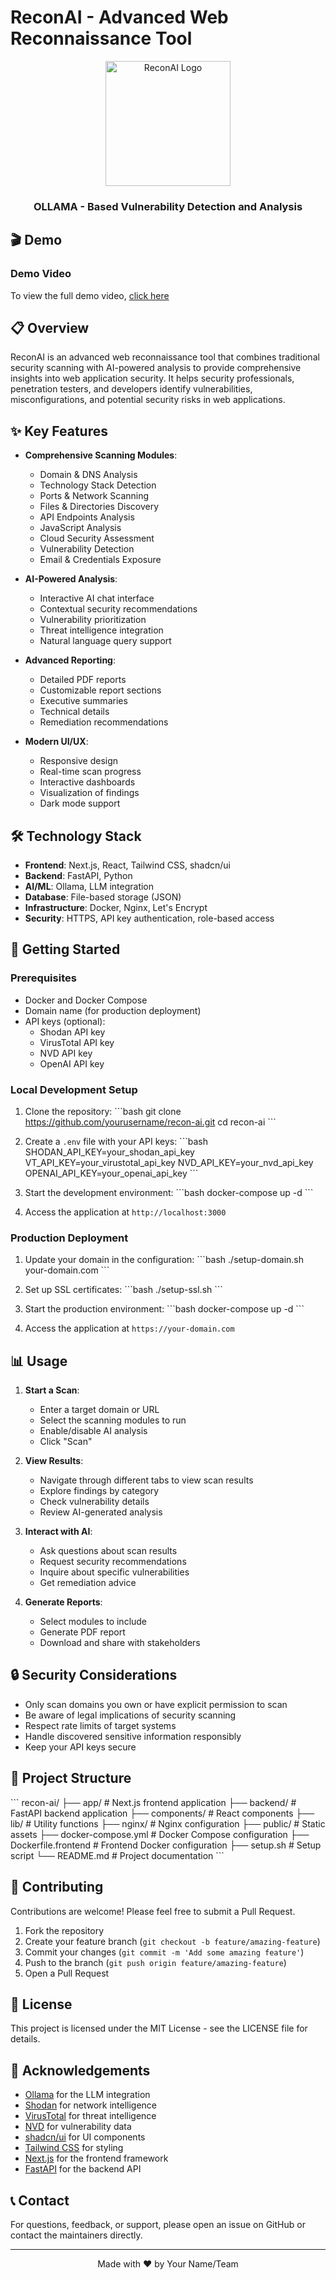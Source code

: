 # ReconAI - Advanced Web Reconnaissance Tool

<div align="center">
  <img src="public/images/recon-ai-logo.png" alt="ReconAI Logo" width="200"/>
  <h3>OLLAMA - Based Vulnerability Detection and Analysis</h3>
</div>

## 🎬 Demo

### Demo Video
To view the full demo video, [click here](https://youtu.be/wG8XAazgHD8)

## 📋 Overview

ReconAI is an advanced web reconnaissance tool that combines traditional security scanning with AI-powered analysis to provide comprehensive insights into web application security. It helps security professionals, penetration testers, and developers identify vulnerabilities, misconfigurations, and potential security risks in web applications.

## ✨ Key Features

- **Comprehensive Scanning Modules**:
  - Domain & DNS Analysis
  - Technology Stack Detection
  - Ports & Network Scanning
  - Files & Directories Discovery
  - API Endpoints Analysis
  - JavaScript Analysis
  - Cloud Security Assessment
  - Vulnerability Detection
  - Email & Credentials Exposure

- **AI-Powered Analysis**:
  - Interactive AI chat interface
  - Contextual security recommendations
  - Vulnerability prioritization
  - Threat intelligence integration
  - Natural language query support

- **Advanced Reporting**:
  - Detailed PDF reports
  - Customizable report sections
  - Executive summaries
  - Technical details
  - Remediation recommendations

- **Modern UI/UX**:
  - Responsive design
  - Real-time scan progress
  - Interactive dashboards
  - Visualization of findings
  - Dark mode support

## 🛠️ Technology Stack

- **Frontend**: Next.js, React, Tailwind CSS, shadcn/ui
- **Backend**: FastAPI, Python
- **AI/ML**: Ollama, LLM integration
- **Database**: File-based storage (JSON)
- **Infrastructure**: Docker, Nginx, Let's Encrypt
- **Security**: HTTPS, API key authentication, role-based access

## 🚀 Getting Started

### Prerequisites

- Docker and Docker Compose
- Domain name (for production deployment)
- API keys (optional):
  - Shodan API key
  - VirusTotal API key
  - NVD API key
  - OpenAI API key

### Local Development Setup

1. Clone the repository:
   \`\`\`bash
   git clone https://github.com/yourusername/recon-ai.git
   cd recon-ai
   \`\`\`

2. Create a `.env` file with your API keys:
   \`\`\`bash
   SHODAN_API_KEY=your_shodan_api_key
   VT_API_KEY=your_virustotal_api_key
   NVD_API_KEY=your_nvd_api_key
   OPENAI_API_KEY=your_openai_api_key
   \`\`\`

3. Start the development environment:
   \`\`\`bash
   docker-compose up -d
   \`\`\`

4. Access the application at `http://localhost:3000`

### Production Deployment

1. Update your domain in the configuration:
   \`\`\`bash
   ./setup-domain.sh your-domain.com
   \`\`\`

2. Set up SSL certificates:
   \`\`\`bash
   ./setup-ssl.sh
   \`\`\`

3. Start the production environment:
   \`\`\`bash
   docker-compose up -d
   \`\`\`

4. Access the application at `https://your-domain.com`

## 📊 Usage

1. **Start a Scan**:
   - Enter a target domain or URL
   - Select the scanning modules to run
   - Enable/disable AI analysis
   - Click "Scan"

2. **View Results**:
   - Navigate through different tabs to view scan results
   - Explore findings by category
   - Check vulnerability details
   - Review AI-generated analysis

3. **Interact with AI**:
   - Ask questions about scan results
   - Request security recommendations
   - Inquire about specific vulnerabilities
   - Get remediation advice

4. **Generate Reports**:
   - Select modules to include
   - Generate PDF report
   - Download and share with stakeholders

## 🔒 Security Considerations

- Only scan domains you own or have explicit permission to scan
- Be aware of legal implications of security scanning
- Respect rate limits of target systems
- Handle discovered sensitive information responsibly
- Keep your API keys secure

## 🧩 Project Structure

\`\`\`
recon-ai/
├── app/                  # Next.js frontend application
├── backend/              # FastAPI backend application
├── components/           # React components
├── lib/                  # Utility functions
├── nginx/                # Nginx configuration
├── public/               # Static assets
├── docker-compose.yml    # Docker Compose configuration
├── Dockerfile.frontend   # Frontend Docker configuration
├── setup.sh              # Setup script
└── README.md             # Project documentation
\`\`\`

## 🤝 Contributing

Contributions are welcome! Please feel free to submit a Pull Request.

1. Fork the repository
2. Create your feature branch (`git checkout -b feature/amazing-feature`)
3. Commit your changes (`git commit -m 'Add some amazing feature'`)
4. Push to the branch (`git push origin feature/amazing-feature`)
5. Open a Pull Request

## 📄 License

This project is licensed under the MIT License - see the LICENSE file for details.

## 🙏 Acknowledgements

- [Ollama](https://ollama.ai/) for the LLM integration
- [Shodan](https://www.shodan.io/) for network intelligence
- [VirusTotal](https://www.virustotal.com/) for threat intelligence
- [NVD](https://nvd.nist.gov/) for vulnerability data
- [shadcn/ui](https://ui.shadcn.com/) for UI components
- [Tailwind CSS](https://tailwindcss.com/) for styling
- [Next.js](https://nextjs.org/) for the frontend framework
- [FastAPI](https://fastapi.tiangolo.com/) for the backend API

## 📞 Contact

For questions, feedback, or support, please open an issue on GitHub or contact the maintainers directly.

---

<div align="center">
  <p>Made with ❤️ by Your Name/Team</p>
</div>
